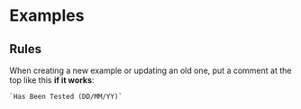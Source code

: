 # Examples
## Rules
When creating a new example or updating an old one, put a comment at the top like this **if it works**: 
```
`Has Been Tested (DD/MM/YY)`
```
